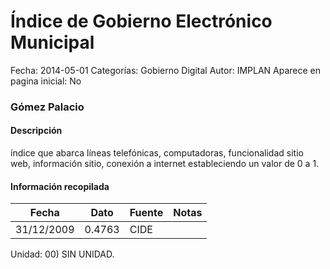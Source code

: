 Índice de Gobierno Electrónico Municipal
=====

Fecha: 2014-05-01
Categorías: Gobierno Digital
Autor: IMPLAN
Aparece en pagina inicial: No

### Gómez Palacio

#### Descripción

índice que abarca líneas telefónicas, computadoras, funcionalidad sitio web, información sitio, conexión a internet estableciendo un valor de 0 a 1.

<!-- break -->

#### Información recopilada

<table class="table table-hover table-bordered matriz">
  <thead>
    <tr><th>Fecha</th><th>Dato</th><th>Fuente</th><th>Notas</th></tr>
  </thead>
  <tbody>
    <tr><td class="centrado">31/12/2009</td><td class="derecha">0.4763</td><td>CIDE</td><td></td></tr>
  </tbody>
</table>

Unidad: 00) SIN UNIDAD.
